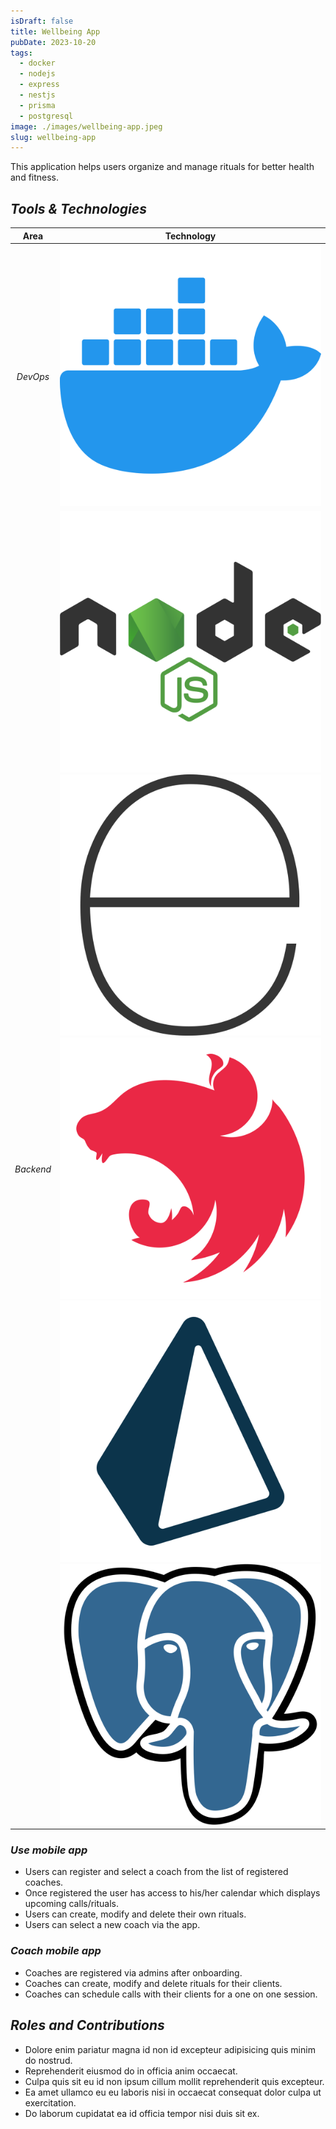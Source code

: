 ```yaml
---
isDraft: false
title: Wellbeing App
pubDate: 2023-10-20
tags:
  - docker
  - nodejs
  - express
  - nestjs
  - prisma
  - postgresql
image: ./images/wellbeing-app.jpeg
slug: wellbeing-app
---
```


This application helps users organize and manage rituals for better health and fitness.

## *Tools & Technologies*

|  Area   |                                                                    Technology                                                                    |
| :-----: | :----------------------------------------------------------------------------------------------------------------------------------------------: |
| *DevOps*  |                                                            [![dockerIcon]][dockerUrl]                                                            |
| *Backend* | [![nodejsIcon]][nodejsUrl] [![expressjsIcon]][expressjsUrl] [![nestjsIcon]][nestjsUrl] [![prismaIcon]][prismaUrl] [![postgresIcon]][postgresUrl] |

### *Use mobile app*

- Users can register and select a coach from the list of registered coaches.
- Once registered the user has access to his/her calendar which displays upcoming calls/rituals.
- Users can create, modify and delete their own rituals.
- Users can select a new coach via the app.

### *Coach mobile app*

- Coaches are registered via admins after onboarding.
- Coaches can create, modify and delete rituals for their clients.
- Coaches can schedule calls with their clients for a one on one session.

## *Roles and Contributions*

- Dolore enim pariatur magna id non id excepteur adipisicing quis minim do nostrud.
- Reprehenderit eiusmod do in officia anim occaecat.
- Culpa quis sit eu id non ipsum cillum mollit reprehenderit quis excepteur.
- Ea amet ullamco eu eu laboris nisi in occaecat consequat dolor culpa ut exercitation.
- Do laborum cupidatat ea id officia tempor nisi duis sit ex.

[dockerIcon]: ../icons/docker.svg "Docker"
[nodejsIcon]: ../icons//nodejs.svg "NodeJS"
[expressjsIcon]: ../icons/express.svg "ExpressJS"
[nestjsIcon]: ../icons/nestjs.svg "NestJS"
[prismaIcon]: ../icons/prisma.svg "Prisma"
[postgresIcon]: ../icons/postgresql.svg "PostgreSQL"
[dockerUrl]: https://www.docker.com
[nodejsUrl]: https://nodejs.org
[expressjsUrl]: https://expressjs.com
[nestjsUrl]: https://nestjs.com
[prismaUrl]: https://www.prisma.io
[postgresUrl]: https://www.postgresql.org
